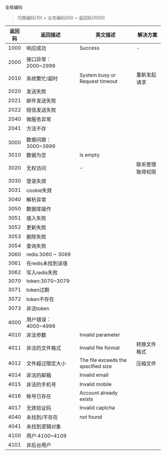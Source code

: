 全局编码

> 归类编码(10) + 业务编码(00) = 返回码(1000)

返回码|返回描述|英文描述|解决方案
:---:|---|---|---
1000|响应成功|Success|-
|||
2000|接口异常：2000~2999||
2010|系统繁忙/超时|System busy or Request timeout|重新发起请求
2020|发送失败||
2021|邮件发送失败||
2022|短信发送失败||
2040|微服务异常||
2041|方法不存||
|||
3000|数据问题：3000~3999||
3010|数据为空|Is empty|
3020|无权访问|-|联系管理取得权限
3030|登录失效||
3031|cookie失效||
3040|解析异常||
3050|数据库操作||
3051|插入失败||
3052|更新失败||
3053|删除失败||
3054|查询失败||
3060|redis:3060 ~ 3069||
3061|在redis未找到该值||
3062|写入redis失败||
3070|token:3070~3079||
3071|token过期||
3072|token不存在||
3073|非法token||
|||
4000|用户错误：4000~4999||
4010|非法参数|Invalid parameter|
4011|非法的文件格式|Invalid file format|转换文件格式
4012|文件超过限定大小|The file exceeds the specified size|压缩文件
4014|非法的邮箱|Invalid email|
4015|非法的手机号|Invalid mobile|
4016|帐号已存在|Account already exists|
4017|无效验证码|Invalid captcha|
4040|未找到/不存在|not found|
4041|未找到逻辑对象||
4100|用户:4100~4109||
4101|非后台用户||